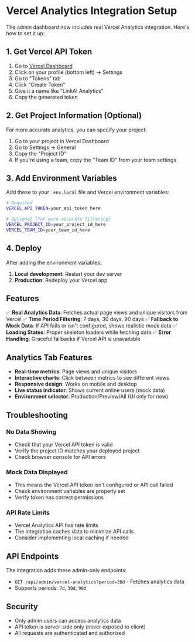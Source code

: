 # Vercel Analytics Integration Setup

The admin dashboard now includes real Vercel Analytics integration. Here's how to set it up:

## 1. Get Vercel API Token

1. Go to [Vercel Dashboard](https://vercel.com/dashboard)
2. Click on your profile (bottom left) → Settings
3. Go to "Tokens" tab
4. Click "Create Token"
5. Give it a name like "LinkAI Analytics"
6. Copy the generated token

## 2. Get Project Information (Optional)

For more accurate analytics, you can specify your project:

1. Go to your project in Vercel Dashboard
2. Go to Settings → General
3. Copy the "Project ID" 
4. If you're using a team, copy the "Team ID" from your team settings

## 3. Add Environment Variables

Add these to your `.env.local` file and Vercel environment variables:

```bash
# Required
VERCEL_API_TOKEN=your_api_token_here

# Optional (for more accurate filtering)
VERCEL_PROJECT_ID=your_project_id_here
VERCEL_TEAM_ID=your_team_id_here
```

## 4. Deploy

After adding the environment variables:

1. **Local development**: Restart your dev server
2. **Production**: Redeploy your Vercel app

## Features

✅ **Real Analytics Data**: Fetches actual page views and unique visitors from Vercel
✅ **Time Period Filtering**: 7 days, 30 days, 90 days
✅ **Fallback to Mock Data**: If API fails or isn't configured, shows realistic mock data
✅ **Loading States**: Proper skeleton loaders while fetching data
✅ **Error Handling**: Graceful fallbacks if Vercel API is unavailable

## Analytics Tab Features

- **Real-time metrics**: Page views and unique visitors
- **Interactive charts**: Click between metrics to see different views
- **Responsive design**: Works on mobile and desktop
- **Live status indicator**: Shows current online users (mock data)
- **Environment selector**: Production/Preview/All (UI only for now)

## Troubleshooting

### No Data Showing
- Check that your Vercel API token is valid
- Verify the project ID matches your deployed project
- Check browser console for API errors

### Mock Data Displayed
- This means the Vercel API token isn't configured or API call failed
- Check environment variables are properly set
- Verify token has correct permissions

### API Rate Limits
- Vercel Analytics API has rate limits
- The integration caches data to minimize API calls
- Consider implementing local caching if needed

## API Endpoints

The integration adds these admin-only endpoints:

- `GET /api/admin/vercel-analytics?period=30d` - Fetches analytics data
- Supports periods: `7d`, `30d`, `90d`

## Security

- Only admin users can access analytics data
- API token is server-side only (never exposed to client)
- All requests are authenticated and authorized 
